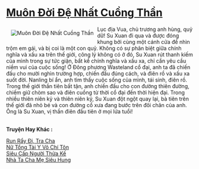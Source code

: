 <a href="https://truyentiki.com/muon-doi-de-nhat-cuong-than.33593/" title="Muôn Đời Đệ Nhất Cuồng Thần"><h1>Muôn Đời Đệ Nhất Cuồng Thần</h1></a><div style="display:table"><img align="right" style="float: left; padding: 10px;" src="https://truyentiki.com/a/img/str/src/33593.jpg" alt="Muôn Đời Đệ Nhất Cuồng Thần">Lục địa Vua, chủ trương anh hùng, quỷ dữ! Su Xuan đi qua và được đóng khung bởi cùng một cánh cửa để nhìn trộm em gái, và bị coi là một con quỷ. Không có sự phân biệt giữa chính nghĩa và xấu xa trên thế giới, công lý không có ở đó, Su Xuan rút thanh kiếm của mình trong sự tức giận, bất kể chính nghĩa và xấu xa, chỉ cần yêu cầu niềm vui của cuộc sống! Ở Đông phương Wasteland cổ đại, anh ta đã chiến đấu cho mười nghìn trường hợp, chiến đấu đúng cách, và điên rồ và xấu xa suốt đời. Nanling bí ẩn, anh tìm thấy cuộc sống của mình, tái sinh, điên rồ. Trong thế giới thần tiên bất tận, anh chiến đấu cho con đường thiên đường, chiếm giữ chòm sao và điên cuồng từ thời cổ đại đến thời hiện đại. Trong nhiều thiên niên kỷ và thiên niên kỷ, Su Xuan đột ngột quay lại, bà tiên trên thế giới đã nhỏ bé và con đường cổ xưa đang bước trên đôi chân của anh. Ông là Su Xuan, vị thần điên đầu tiên ở mọi lứa tuổi!</div><p><br><b>Truyện Hay Khác :</b></p><a href="https://truyentiki.com/run-ray-di-tra-cha.33592/" alt="Run Rẩy Đi, Tra Cha">Run Rẩy Đi, Tra Cha</a><br/><a href="https://github.com/nownovels/top500/tree/master/truyenhay/33694/" alt="Nữ Tổng Tài Y Võ Chí Tôn">Nữ Tổng Tài Y Võ Chí Tôn</a><br/><a href="https://github.com/nownovels/top500/tree/master/truyenhay/33717/" alt="Siêu Cấp Người Thừa Kế">Siêu Cấp Người Thừa Kế</a><br/><a href="https://github.com/nownovels/top500/tree/master/truyenhay/33540/" alt="Nhà Ta Cha Mẹ Siêu Hung">Nhà Ta Cha Mẹ Siêu Hung</a><br/>